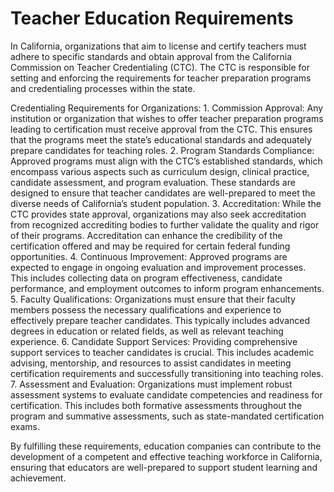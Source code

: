 # Teacher Education Requirements

In California, organizations that aim to license and certify teachers must adhere to specific standards and obtain approval from the California Commission on Teacher Credentialing (CTC). The CTC is responsible for setting and enforcing the requirements for teacher preparation programs and credentialing processes within the state.

Credentialing Requirements for Organizations: 1. Commission Approval: Any institution or organization that wishes to offer teacher preparation programs leading to certification must receive approval from the CTC. This ensures that the programs meet the state’s educational standards and adequately prepare candidates for teaching roles. 2. Program Standards Compliance: Approved programs must align with the CTC’s established standards, which encompass various aspects such as curriculum design, clinical practice, candidate assessment, and program evaluation. These standards are designed to ensure that teacher candidates are well-prepared to meet the diverse needs of California’s student population. 3. Accreditation: While the CTC provides state approval, organizations may also seek accreditation from recognized accrediting bodies to further validate the quality and rigor of their programs. Accreditation can enhance the credibility of the certification offered and may be required for certain federal funding opportunities. 4. Continuous Improvement: Approved programs are expected to engage in ongoing evaluation and improvement processes. This includes collecting data on program effectiveness, candidate performance, and employment outcomes to inform program enhancements. 5. Faculty Qualifications: Organizations must ensure that their faculty members possess the necessary qualifications and experience to effectively prepare teacher candidates. This typically includes advanced degrees in education or related fields, as well as relevant teaching experience. 6. Candidate Support Services: Providing comprehensive support services to teacher candidates is crucial. This includes academic advising, mentorship, and resources to assist candidates in meeting certification requirements and successfully transitioning into teaching roles. 7. Assessment and Evaluation: Organizations must implement robust assessment systems to evaluate candidate competencies and readiness for certification. This includes both formative assessments throughout the program and summative assessments, such as state-mandated certification exams.

By fulfilling these requirements, education companies can contribute to the development of a competent and effective teaching workforce in California, ensuring that educators are well-prepared to support student learning and achievement.
